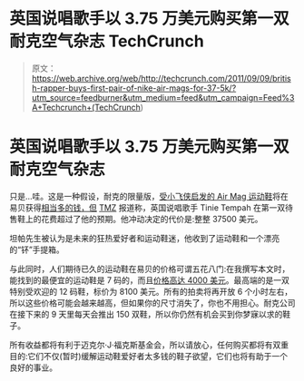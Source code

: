 # 英国说唱歌手以 3.75 万美元购买第一双耐克空气杂志 TechCrunch

> 原文：<https://web.archive.org/web/http://techcrunch.com/2011/09/09/british-rapper-buys-first-pair-of-nike-air-mags-for-37-5k/?utm_source=feedburner&utm_medium=feed&utm_campaign=Feed%3A+Techcrunch+(TechCrunch>)

# 英国说唱歌手以 3.75 万美元购买第一双耐克空气杂志

只是…哇。这是一种假设，耐克的限量版，[受小飞侠启发的 Air Mag 运动鞋](https://web.archive.org/web/20230205041950/https://techcrunch.com/2011/09/08/nikes-mag-sneakers-unveiled-due-for-letterman-appearance-tonight/)将在易贝获得[相当多的钱，但](https://web.archive.org/web/20230205041950/http://nikemag.ebay.com/) [TMZ](https://web.archive.org/web/20230205041950/http://www.tmz.com/2011/09/09/tinie-tempah-marty-mcfly-shoes-sneakers-nike-auction-rapper-london-uk-england-back-to-the-future-michael-j-fox-foundation/) 报道称，英国说唱歌手 Tinie Tempah 在第一双待售鞋上的花费超过了他的预期。他冲动决定的代价是:整整 37500 美元。

坦帕先生被认为是未来的狂热爱好者和运动鞋迷，他收到了运动鞋和一个漂亮的“钚”手提箱。

与此同时，人们期待已久的运动鞋在易贝的价格可谓五花八门:在我撰写本文时，能找到的最便宜的运动鞋是 7 码的，而且[价格高达 4000 美元](https://web.archive.org/web/20230205041950/http://www.ebay.com/itm/Limited-Edition-2011-NIKE-MAG-/320756118322?_trksid=p2045593.m1625#ht_3406wt_1398)。最高端的是一双特别受欢迎的 12 码鞋，标价为 8100 美元。所有的拍卖将再开放 6 个小时左右，所以这些价格可能会越来越高，但如果你的尺寸消失了，你也不用担心。耐克公司在接下来的 9 天里每天会推出 150 双鞋，所以你仍然有机会买到你梦寐以求的鞋子。

所有收益都将有利于迈克尔·J·福克斯基金会，所以请放心，任何购买都将有双重目的:它们不仅(暂时)缓解运动鞋爱好者太多钱的鞋子欲望，它们也将有助于一个良好的事业。